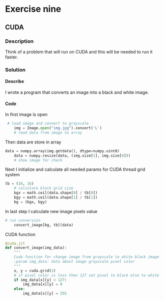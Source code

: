 # Exercise nine

## CUDA
### Description 
Think of a problem that will run on CUDA and this will be needed to run it faster.
### Solution
#### Describe 
I wrote a program that converts an image into a black and white image.
#### Code
In first image is open
```python
 # load image and convert to grayscale
    img = Image.open("img.jpg").convert('L')
    # read data from image to array
```
Then data are store in array
```python
data = numpy.array(img.getdata(), dtype=numpy.uint8)
    data = numpy.resize(data, (img.size[1], img.size[0]))
    # show image for check
```
Next I initialize and calculate all needed params for CUDA thread grid system
```python
tb = (16, 16)
    # calculate block grid size
    bgx = math.ceil(data.shape[0] / tb[0])
    bgy = math.ceil(data.shape[1] / tb[1])
    bg = (bgx, bgy)
```
In last step I calculate new image pixels value
```python
# run conversion
    convert_image[bg, tb](data)
```
CUDA function
```python
@cuda.jit
def convert_image(img_data):
    """
    Cuda function for change image from grayscale to white black image
    :param img_data: data about image grayscale pixel color
    """
    x, y = cuda.grid(2)
    # if pixel color is less then 127 set pixel to black else to white
    if img_data[x][y] < 127:
        img_data[x][y] = 0
    else:
        img_data[x][y] = 255
```